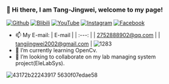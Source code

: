 ### 👋 Hi there, I am Tang-Jingwei, welcome to my page! 

[![Github](https://img.shields.io/badge/-Github-lightgrey)](https://github.com/Tang-JIngWei)
[![Blibili](https://img.shields.io/badge/-Bilibili-ff69b4)](https://space.bilibili.com/649879623?spm_id_from=333.1007.0.0)
[![YouTube](https://img.shields.io/badge/-YouTube-FF0000)](https://www.youtube.com/channel/UCxgnIUNsaw5DqlOR7zAz-UQ)
[![Instagram](https://img.shields.io/badge/-Instagram-EB2DDE)](https://www.instagram.com/tang.jingwei/)
[![Facebook](https://img.shields.io/badge/-FaceBook-blue)](https://www.facebook.com/profile.php?id=100025847011164)

- 📫 My E-mail: 
  | E-mail  |
  | :---: |
  | 2752888902@qq.com |
  | tangjingwei2002@gmail.com |
   ![1283](https://user-images.githubusercontent.com/51443742/185287150-14d4f118-9576-4b27-8391-e6e6e707ee51.png) <!-- 签名 -->
- 🌱 I’m currently learning OpenCv.
- 👯 I’m looking to collaborate on my lab managing system project(EleLabSys).

 ![43172b22243917 5630f07edae58](https://user-images.githubusercontent.com/51443742/185304833-25af6fc6-db39-4adc-a9ba-3402ea0521d0.gif) <!-- Gif -->


<!--
**Tang-JIngWei/Tang-JingWei** is a ✨ _special_ ✨ repository because its `README.md` (this file) appears on your GitHub profile.

Here are some ideas to get you started:

- 🔭 I’m currently working on ...
- 🌱 I’m currently learning ...
- 👯 I’m looking to collaborate on ...
- 🤔 I’m looking for help with ...
- 💬 Ask me about ...
- 📫 How to reach me: ...
- 😄 Pronouns: ...
- ⚡ Fun fact: ...
-->
